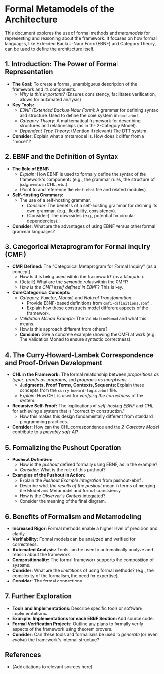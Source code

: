 # Formal Metamodels of the Architecture

This document explores the use of formal methods and *metamodels* for representing and reasoning about the framework.  It focuses on how formal languages, like Extended Backus-Naur Form (EBNF) and Category Theory, can be used to define the architecture itself.

## 1. Introduction: The Power of Formal Representation

*   **The Goal:** To create a formal, unambiguous description of the framework and its components.
    *   *Why is this important?* (Ensures consistency, facilitates verification, allows for automated analysis)
*   **Key Tools:**
    *   *EBNF (Extended Backus-Naur Form):*  A grammar for defining syntax and structure. Used to define the core system in `ebnf.ebnf`.
    *   *Category Theory:* A mathematical framework for describing structures and relationships (as in the 2-Category Model).
    *   *Dependent Type Theory:* (Mention if relevant) The DTT system.
*   **Consider:**  Explain what a metamodel is.  How does it differ from a "model"?

## 2. EBNF and the Definition of Syntax

*   **The Role of EBNF:**
    *   *Explain:* How EBNF is used to formally define the syntax of the framework's components (e.g., the grammar rules, the structure of judgments in CHL, etc.).
    *   (Point to and reference the `ebnf.ebnf` file and related modules)
*   **Self-Hosting Grammars:**
    *   The use of a self-hosting grammar.
        *   *Consider:* The benefits of a self-hosting grammar for defining its own grammar.  (e.g., flexibility, consistency).
        *   (Consider:) The downsides (e.g., potential for circular dependencies).
*   **Consider:** What are the advantages of using EBNF versus other formal grammar languages?

## 3.  Categorical Metaprogram for Formal Inquiry (CMFI)

*   **CMFI Defined:** The "Categorical Metaprogram for Formal Inquiry"  (as a concept)
    *   How is this being used within the framework? (as a *blueprint*).
    *   (Detail:) What are the *semantic rules* within the CMFI?
    *   *How is the CMFI itself defined in EBNF*? This is key.
*   **Core Categorical Concepts:**
    *   *Category,* *Functor,* *Monad,* and *Natural Transformation*:
        *   Provide EBNF-based definitions from  `cmfi-definitions.ebnf` .
        *   Explain how these constructs model different aspects of the framework.
    *   *Validation Monad Example:* The `ValidationMonad` and what this means.
    *   How is this approach different from others?
    *   **Consider:** Give a concrete example showing the CMFI at work (e.g. The Validation Monad to ensure syntactic correctness).

## 4.  The Curry-Howard-Lambek Correspondence and Proof-Driven Development

*   **CHL in the Framework:** The formal relationship between *propositions as types*, *proofs as programs*, and *programs as morphisms.*
    *   **Judgments, Proof Terms, Contexts, Sequents:**  Explain these concepts from the `curry-howard-logic.ebnf` file.
    *   *Explain:* How CHL is used for *verifying the correctness* of the system.
*   **Recursive Self-Proof:** The implications of *self-hosting EBNF* and *CHL* for achieving a system that is "correct by construction."
    *   How this makes this design fundamentally different from standard programming practices.
*   **Consider:** How can the CHL correspondence and the *2-Category Model* contribute to a *provably safe* AI?

## 5.  Formalizing the Pushout Operation

*   **Pushout Definition:**
    *   How is the *pushout* defined formally using EBNF, as in the example?
    *   *Consider:* What is the role of this pushout?
*   **Examples of the Pushout in Action:**
    *   Explain the *Pushout Example Integration* from pushout-ebnf .
    *   Describe what *the results of the pushout* mean in terms of merging the Model and Metamodel and formal consistency
    *   How is the *Observer's Context* integrated?
    *   Consider the meaning of the final diagram.

## 6. Benefits of Formalism and Metamodeling

*   **Increased Rigor:**  Formal methods enable a higher level of precision and clarity.
*   **Verifiability:**  Formal models can be analyzed and verified for correctness.
*   **Automated Analysis:**  Tools can be used to automatically analyze and reason about the framework.
*   **Compositionality:**  The formal framework supports the composition of systems.
*   **Consider:**  What are the *limitations* of using formal methods? (e.g., the complexity of the formalism, the need for expertise).
*   **Consider:** The formal connections.

## 7. Further Exploration

*   **Tools and Implementations:** Describe specific tools or software implementations.
*   **Example: Implementations for each EBNF Section:** Add source code.
*   **Formal Verification Projects:** Outline any plans to formally verify aspects of the framework using theorem provers.
*   **Consider:** Can these tools and formalisms be used to *generate* (or even *evolve*) the framework's internal structure?

## References

*   (Add citations to relevant sources here)
